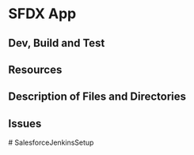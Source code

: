 # SFDX App

## Dev, Build and Test

## Resources

## Description of Files and Directories

## Issues
#   S a l e s f o r c e J e n k i n s S e t u p  
 